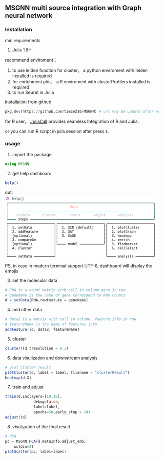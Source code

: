 ## MSGNN multi source integration with Graph neural network

### Installation 
min requirements 

1. Julia 1.8+

recommend enviroment： 

1. to use leiden function for cluster， a python enviroment with leiden installed is required
2. for enrichment plot， a R enviroment with clusterProfilers installed is required
3. to run Seurat in Julia

installation from github 
```julia
pkg.dev(https://github.com/timze216/MSGNN) # url may be update after repo change
```
for R user，  [JuliaCall](https://cran.r-project.org/web/packages/JuliaCall/readme/README.html) provides seamless Integration of R and Julia.

or you can run R script in julia session after press `$`.


### usage
1. import the package
```julia
using MSGNN 
```

2. get help dashboard
```julia
help()
```
out:
![](./img/dashboard.png) 
PS. in case in modern terminal support UTF-8, dashboard will display the emojis

3. set the molecular data
```julia
# RNA is a count matrix with cell in column gene in row.
# geneName is the name of gene correspond to RNA counts
d = setData(RNA,rawfeature = geneName) 
```

4. add other data
```julia
# data2 is a matrix with cell in column, feature info in row.
# featureName is the name of features info
addFeature!(d, data2, featureName)
```

5. cluster
```julia 
cluster!(d,tresolution = 0.1) 
```


6. data visulization and downstream analysis
```julia
# plot cluster result
plotCluster(d, label = label, filename = "clusterResult")
heatmap(d.X)
```


7. train and adjust 
```julia
train(d,Enclayers=[10,10],
             debug=false,
             label=label,
             epochs=50,early_stop = 10)
adjust!(d)
```

8. visulization of the final result
```julia
# PCA
pc = MSGNN.PCA(d.metaInfo.adjust_emb,
	outdim=2)
plotScatter(pc,	label=label)
```
